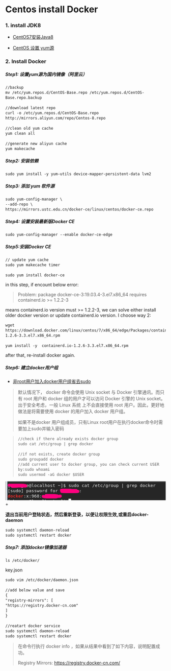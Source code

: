 # Centos install Docker

### 1. install JDK8

- [CentOS7安装Java8](https://www.cnblogs.com/zhiyouwu/p/11538148.html)

- [CentOS 设置 yum源](https://www.cnblogs.com/jinxiblog/p/9154608.html)

### 2. Install Docker

##### Step1: 设置yum源为国内镜像（阿里云）

```linux
//backup
mv /etc/yum.repos.d/CentOS-Base.repo /etc/yum.repos.d/CentOS-Base.repo.backup 

//download latest repo
curl -o /etc/yum.repos.d/CentOS-Base.repo http://mirrors.aliyun.com/repo/Centos-8.repo 

//clean old yum cache
yum clean all 

//generate new aliyun cache
yum makecache 
```

##### Step2: 安装依赖

```linux
sudo yum install -y yum-utils device-mapper-persistent-data lvm2
```

##### Step3:  添加 yum 软件源  

```linux
sudo yum-config-manager \
--add-repo \
https://mirrors.ustc.edu.cn/docker-ce/linux/centos/docker-ce.repo
```

##### Step4: 设置安装最新版Docker CE

```linux
sudo yum-config-manager --enable docker-ce-edge
```

##### Step5:安装Docker CE

```linux
// update yum cache
sudo yum makecache timer

sudo yum install docker-ce
```

in this step, if encount below error:

> Problem: package docker-ce-3:19.03.4-3.el7.x86_64 requires containerd.io >= 1.2.2-3

means  containerd.io  version must >= 1.2.2-3, we can solve either install older docker version or update containerd.io version. I choose way 2:

```linux
wget https://download.docker.com/linux/centos/7/x86_64/edge/Packages/containerd.io-1.2.6-3.3.el7.x86_64.rpm

yum install -y  containerd.io-1.2.6-3.3.el7.x86_64.rpm
```

after that, re-install docker again.

##### Step6: 建立docker用户组

- [非root用户加入docker用户组省去sudo](https://www.cnblogs.com/caidingyu/p/10576194.html)

>   默认情况下， docker 命令会使用 Unix socket 与 Docker 引擎通讯。而只有 root 用户和
> docker 组的用户才可以访问 Docker 引擎的 Unix socket。出于安全考虑，一般 Linux 系统
> 上不会直接使用 root 用户。因此，更好地做法是将需要使用 docker 的用户加入 docker
> 用户组。  
>
> 如果不是docker 用户组成员，只有Linux root用户在执行docker命令时需要加上sudo并输入密码

> ```linux
> //check if there already exists docker group
> sudo cat /etc/group | grep docker
> 
> //if not exists, create docker group
> sudo groupadd docker
> //add current user to docker group, you can check current USER by:sudo whoami
> sudo usermod -aG docker $USER
> ```

![1594088315265](../media/1594088315265.png)+

**退出当前用户登陆状态，然后重新登录，以便让权限生效,或重启docker-daemon**

```linux
sudo systemctl daemon-reload
sudo systemctl restart docker
```

##### Step7:   添加docker镜像加速器  

```linux
ls /etc/docker/
```

key.json

```linux
sudo vim /etc/docker/daemon.json

//add below value and save
{
"registry-mirrors": [
"https://registry.docker-cn.com"
]
}

//reatart docker service
sudo systemctl daemon-reload
sudo systemctl restart docker
```

>  在命令行执行 docker info ，如果从结果中看到了如下内容，说明配置成功。  
>
>   Registry Mirrors:
> https://registry.docker-cn.com/  

